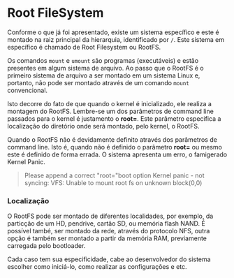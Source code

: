 # Root FileSystem

Conforme o que já foi apresentado, existe um sistema específico e este é montado na raiz principal da hierarquia, identificado por `/`. Este sistema em específico é chamado de Root Filesystem ou RootFS.

Os comandos `mount` e `umount` são programas \(executáveis\) e estão presentes em algum sistema de arquivo. Ao passo que o RootFS é o primeiro sistema de arquivo a ser montado em um sistema Linux e, portanto, não pode ser montado através de um comando `mount` convencional.

Isto decorre do fato de que quando o kernel é inicializado, ele realiza a montagem do RootFS. Lembre-se um dos parâmetros de command line passados para o kernel é justamento o **root=**. Este parâmetro especifica a localização do diretório onde será montado, pelo kernel, o RootFS.

Quando o RootFS não é devidamente definito através dos parâmetros de command line. Isto é, quando não é definido o parâmetro **root=** ou mesmo este é definido de forma errada. O sistema apresenta um erro, o famigerado Kernel Panic.

> Please append a correct "root="boot option Kernel panic - not syncing: VFS: Unable to mount root fs on unknown block\(0,0\)

### Localização

O RootFS pode ser montado de diferentes localidades, por exemplo, da particção de um HD, pendrive, cartão SD, ou memória flash NAND. É possível també, ser montado da rede, através do protocolo NFS, outra opção é também ser montado a partir da memória RAM, previamente carregada pelo bootloader.

Cada caso tem sua especificidade, cabe ao desenvolvedor do sistema escolher como iniciá-lo, como realizar as configurações e etc.





